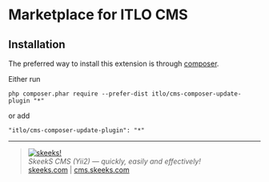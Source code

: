 Marketplace for ITLO CMS
===================================

Installation
------------

The preferred way to install this extension is through [composer](https://getcomposer.org/download/).

Either run

```
php composer.phar require --prefer-dist itlo/cms-composer-update-plugin "*"
```

or add

```
"itlo/cms-composer-update-plugin": "*"
```



___

> [![skeeks!](https://skeeks.com/img/logo/logo-no-title-80px.png)](https://skeeks.com)  
<i>SkeekS CMS (Yii2) — quickly, easily and effectively!</i>  
[skeeks.com](https://skeeks.com) | [cms.skeeks.com](https://cms.skeeks.com)

